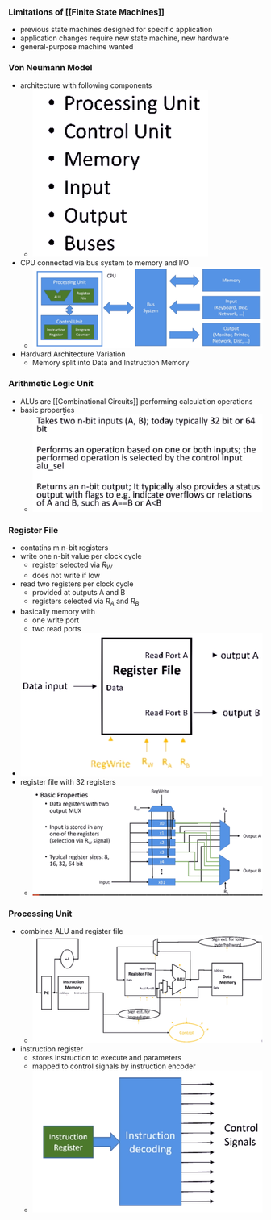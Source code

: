 ### Limitations of [[Finite State Machines]]
+ previous state machines designed for specific application
+ application changes require new state machine, new hardware
+ general-purpose machine wanted

### Von Neumann Model
+ architecture with following components
	+ ![](../../../z_images/Pasted%20image%2020221101163042.png)
+ CPU connected via bus system to memory and I/O
	+ ![](../../../z_images/Pasted%20image%2020221101163214.png)
+ Hardvard Architecture Variation
	+ Memory split into Data and Instruction Memory

### Arithmetic Logic Unit
+ ALUs are [[Combinational Circuits]] performing calculation operations
+ basic properties
	+ ![](../../../z_images/Pasted%20image%2020221101163430.png)

### Register File
+ contatins m n-bit registers
+ write one n-bit value per clock cycle
	+ register selected via $R_W$
	+ does not write if low
+ read two registers per clock cycle
	+ provided at outputs A and B
	+ registers selected via $R_A$ and $R_B$
+ basically memory with
	+ one write port
	+ two read ports
+ ![](../../../z_images/Pasted%20image%2020221101163955.png)
+ register file with 32 registers
	+ ![](../../../z_images/Pasted%20image%2020221101164143.png)

### Processing Unit
+ combines ALU and register file
	+ ![](../../../z_images/Pasted%20image%2020221101183415.png)
+ instruction register
	+ stores instruction to execute and parameters
	+ mapped to control signals by instruction encoder
	+ ![](../../../z_images/Pasted%20image%2020221101164537.png)

